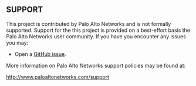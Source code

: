## SUPPORT

This project is contributed by Palo Alto Networks and is not formally supported.
Support for the this project is provided on a best-effort basis the Palo Alto Networks user community.
If you have you encounter any issues you may:

-   Open a  [GitHub issue](https://github.com/PaloAltoNetworks/mssp-templates/issues).


More information on Palo Alto Networks support policies may be found at:

http://www.paloaltonetworks.com/support